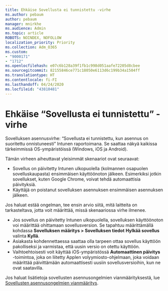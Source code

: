 ```yaml
---
title: Ehkäise Sovellusta ei tunnistettu -virhe
ms.author: pebaum
author: pebaum
manager: mnirkhe
ms.audience: Admin
ms.topic: article
ROBOTS: NOINDEX, NOFOLLOW
localization_priority: Priority
ms.collection: Adm_O365
ms.custom:
- "9000171"
- "1712"
ms.openlocfilehash: e07c6b128a39f1fb1c998d051aafe72205d8cbee
ms.sourcegitcommit: 82155846ce771c18050e6113d6c199b34a1504ff
ms.translationtype: HT
ms.contentlocale: fi-FI
ms.lasthandoff: 04/24/2020
ms.locfileid: "43810481"
---
```

# <a name="mitigate-the-application-was-not-detected-error"></a>Ehkäise “Sovellusta ei tunnistettu” -virhe

Sovelluksen asennusvirhe: “Sovellusta ei tunnistettu, kun asennus on suoritettu onnistuneesti” Intunen raportoimana. Se saattaa näkyä kaikissa tärkeimmissä OS-ympäristöissä (Windows, iOS ja Android).

Tämän virheen aiheuttavat yleisimmät skenaariot ovat seuraavat:

- Sovellus on päivitetty Intunen ulkopuolella (kolmannen osapuolen sovelluskaupasta) ensimmäisen käyttöönoton jälkeen. Esimerkiksi jotkin sovellukset, kuten Google Chrome, voivat tehdä automaattisia päivityksiä.
- Käyttäjä on poistanut sovelluksen asennuksen ensimmäisen asennuksen jälkeen.

Jos haluat estää ongelman, tee ensin arvio siitä, mitä laitteita on tarkasteltava, jotta voit määrittää, missä skenaariossa virhe ilmenee.

- Jos sovellus on päivitetty Intunen ulkopuolella, sovelluksen käyttöönoton voi määrittää ohittamaan sovellusversion. Se tapahtuu määrittämällä kohdassa **Sovelluksen määritys > Sovelluksen tiedot** **Hylkää sovellus** valinta **Kyllä**.
- Asiakasta kohdennettaessa saattaa olla tarpeen ottaa sovellus käyttöön pakolliseksi ja varmistaa, että uusin versio on otettu käyttöön.
- Vaihtoehtoisesti voit käyttää iOS-ympäristössä **Automaattinen päivitys** -toimintoa, joka on liitetty Applen volyymiosto-ohjelmaan, joka voidaan määrittää päivittämään automaattisesti uusiin sovellusversioihin, kun ne ovat saatavilla.

Jos haluat lisätietoja sovellusten asennusongelmien vianmäärityksestä, lue [Sovellusten asennusongelmien vianmääritys](https://docs.microsoft.com/intune/troubleshoot-app-install).
